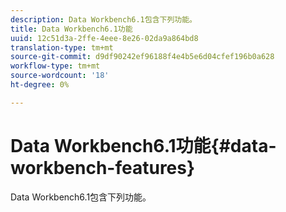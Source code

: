 ```yaml
---
description: Data Workbench6.1包含下列功能。
title: Data Workbench6.1功能
uuid: 12c51d3a-2ffe-4eee-8e26-02da9a864bd8
translation-type: tm+mt
source-git-commit: d9df90242ef96188f4e4b5e6d04cfef196b0a628
workflow-type: tm+mt
source-wordcount: '18'
ht-degree: 0%

---
```



# Data Workbench6.1功能{#data-workbench-features}

Data Workbench6.1包含下列功能。

